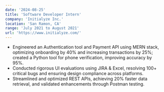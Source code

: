 ```yaml
---
date: '2024-08-25'
title: 'Software Developer Intern'
company: 'Initialyze Inc.'
location: 'San Ramon, CA'
range: 'July 2021 to August 2021'
url: 'https://www.initialyze.com/'
---
```


- Engineered an Authentication tool and Payment API using MERN stack, optimizing onboarding by 40% and increasing transactions by 25%; created a Python tool for phone verification, improving accuracy by 95%.
- Conducted rigorous UI evaluations using JIRA & Excel, resolving 100+ critical bugs and ensuring design compliance across platforms.
- Streamlined and optimized REST APIs, achieving 20% faster data retrieval, and validated enhancements through Postman testing.
